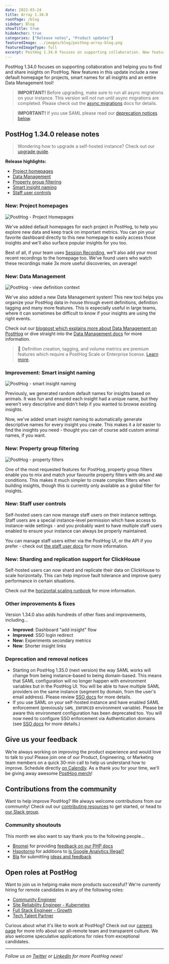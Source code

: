 ```yaml
---
date: 2022-03-24
title: Array 1.34.0
rootPage: /blog
sidebar: Blog
showTitle: true
hideAnchor: true
categories: ["Release notes", "Product updates"]
featuredImage: ../images/blog/posthog-array-blog.png
featuredImageType: full
excerpt: PostHog 1.34.0 focuses on supporting collaboration. New features include a new default homepage for projects, smart names for all insights, an entire Data Management tool as well as support for horizontal scalability!
---
```


PostHog 1.34.0 focuses on supporting collaboration and helping you to find and share insights on PostHog. New features in this update include a new default homepage for projects, smart names for all insights and an entire Data Management tool!

<blockquote class='warning-note'>
<b>IMPORTANT!</b> Before upgrading, make sure to run all async migrations on your instance. This version will not run until async migrations are completed. Please check out the <a href="/docs/self-host/configure/async-migrations/overview" target="_blank">async migrations</a> docs for details.
</blockquote>

<blockquote class='warning-note'>
<b>IMPORTANT!</b> If you use SAML please read our <a href="deprecation-and-removal-notices">deprecation notices below</a>.
</blockquote>

## PostHog 1.34.0 release notes

> Wondering how to upgrade a self-hosted instance? Check out our [upgrade guide](/docs/self-host/configure/upgrading-posthog).

**Release highlights:**
- [Project homepages](#new-homepage)
- [Data Management](#new-data-management)
- [Property group filtering](#new-property-group-filtering)
- [Smart insight naming](#improvement-smart-insight-naming)
- [Staff user controls](#new-staff-users)

### New: Project homepages
![PostHog - Project Homepages](../images/blog/array/1_34_0-homepage.png)

We've added default homepages for each project in PostHog, to help you explore new data and keep track on important metrics. You can pin your favorite dashboard directly to this new homepage to easily access those insights and we'll also surface popular insights for you too. 

Best of all, if your team uses [Session Recording](/product/session-recording), we'll also add your most recent recordings to the homepage too. We've found users who watch these recordings make 3x more useful discoveries, on average!

### New: Data Management
![PostHog - view definition context](../images/blog/data-management-feature/data_management_view.gif)

We've also added a new Data Management system! This new tool  helps you organize your PostHog data in-house through event definitions, definition tagging and many more features. This is especially useful in large teams, where it can sometimes be difficult to know if your insights are using the right events. 

Check out our [blogpost which explains more about Data Management on PostHog](/blog/data-management-feature) or dive straight into the [Data Management docs](https://posthog.com/docs/user-guides/data-management) for more information.

> 🎁 Definition creation, tagging, and volume metrics are premium features which require a PostHog Scale or Enterprise license. [Learn more](/pricing).

### Improvement: Smart insight naming
![PostHog - smart insight naming](../images/blog/array/1_34_0-smart-naming.png)

Previously, we generated random default names for insights based on animals. It was fun and ensured each insight had a unique name, but they weren't very descriptive and didn't help if you wanted to browse existing insights. 

Now, we've added smart insight naming to automatically generate descriptive names for every insight you create. This makes it a _lot_ easier to find the insights you need - thought you can of course add custom animal names, if you want.

### New: Property group filtering
![PostHog - property filters](../images/blog/array/1_34_0-property-filter.png)

One of the most requested features for PostHog, property group filters enable you to mix and match your favourite property filters with ```OR```s and ```AND``` conditions. This makes it much simpler to create complex filters when building insights, though this is currently only available as a global filter for insights.

### New: Staff user controls
Self-hosted users can now manage staff users on their instance settings. Staff users are a special instance-level permission which have access to instance-wide settings - and you probably want to have multiple staff users enabled to ensure your instance can always be properly maintained.

You can manage staff users either via the PostHog UI, or the API if you prefer - check out [the staff user docs](/docs/self-host/configure/instance-settings#staff-users) for more information.

### New: Sharding and replication support for ClickHouse
Self-hosted users can now shard and replicate their data on ClickHouse to scale horizontally. This can help improve fault tolerance and improve query performance in certain situations.

Check out the [horizontal scaling runbook](/docs/self-host/runbook/clickhouse/sharding-and-replication) for more information.

### Other improvements & fixes
Version 1.34.0 also adds hundreds of other fixes and improvements, including...

- **Improved**: Dashboard "add insight" flow
- **Improved**: SSO login redirect
- **New:** Experiments secondary metrics
- **New**: Shorter insight links

### Deprecation and removal notices
- Starting on PostHog 1.35.0 (next version) the way SAML works will change from being instance-based to being domain-based. This means that SAML configuration will no longer happen with environment variables but in the PostHog UI. You will be able to have multiple SAML providers on the same instance (segment by domain, from the user's email address). Please review [SSO docs](/sso) for more details.
- If you use SAML on your self-hosted instance and have enabled SAML enforcement (previously `SAML_ENFORCED` environment variable). Please be aware this environment configuration has been deprecated too. You will now need to configure SSO enforcement via Authentication domains (see [SSO docs](/sso) for more details.)

## Give us your feedback
We’re always working on improving the product experience and would love to talk to you! Please join one of our Product, Engineering, or Marketing team members on a quick 30-min call to help us understand how to improve. Schedule directly [on Calendly](https://calendly.com/posthog-feedback). As a thank you for your time, we'll be giving away awesome [PostHog merch](https://merch.posthog.com)!

## Contributions from the community
Want to help improve PostHog? We always welcome contributions from our community! Check out our [contributing resources](/docs/contribute) to get started, or head to [our Slack group](/slack). 

### Community shoutouts
This month we also want to say thank you to the following people...

- [Bnomei](https://github.com/bnomei) for providing [feedback on our PHP docs](https://github.com/PostHog/posthog.com/issues/3190)
- [Hspotorno](https://github.com/hspotorno) for additions to [Is Google Analytics Illegal?](https://isgoogleanalyticsillegal.com/)
- [Bla](https://github.com/Bla) for submitting [ideas and feedback](https://github.com/PostHog/posthog/issues/1)

## Open roles at PostHog
Want to join us in helping make more products successful? We're currently hiring for remote candidates in any of the following roles:

- [Community Engineer](https://apply.workable.com/posthog/j/449572FD18/)
- [Site Reliability Engineer - Kubernetes](https://apply.workable.com/posthog/j/7A6F1142D0/)
- [Full Stack Engineer - Growth](https://apply.workable.com/posthog/j/2682B00B76/)
- [Tech Talent Partner](https://apply.workable.com/posthog/j/AB22DA7D5F/)
  
Curious about what it's like to work at PostHog? Check out our [careers page](https://posthog.com/careers) for more info about our all-remote team and transparent culture. We also welcome speculative applications for roles from exceptional candidates.

<hr/>

_Follow us on [Twitter](https://twitter.com/PostHog) or [LinkedIn](https://linkedin.com/company/posthog) for more PostHog news!_

<ArrayCTA />
